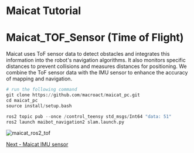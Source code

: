 # Maicat Tutorial

# Maicat_TOF_Sensor (Time of Flight)

Maicat uses ToF sensor data to detect obstacles and integrates this information into the robot's navigation algorithms. It also monitors specific distances to prevent collisions and measures distances for positioning. We combine the ToF sensor data with the IMU sensor to enhance the accuracy of mapping and navigation.

```python
# run the following command
git clone https://github.com/macroact/maicat_pc.git
cd maicat_pc
source install/setup.bash
```

```python
ros2 topic pub --once /control_teensy std_msgs/Int64 "data: 51"
ros2 launch maibot_navigation2 slam.launch.py 
```

![maicat_ros2_tof](https://github.com/user-attachments/assets/be6020f4-3b16-4b80-ba11-fe5dc4d2cc0c)


[Next - Maicat IMU sensor](../06_maicat_imu_sensor/README.md)
